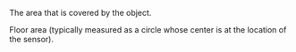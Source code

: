 The area that is covered by the object.

Floor area (typically measured as a circle whose center is at the location of the sensor).
